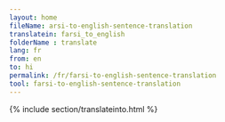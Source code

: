 ```yaml
---
layout: home
fileName: arsi-to-english-sentence-translation
translatein: farsi_to_english
folderName : translate
lang: fr
from: en
to: hi
permalink: /fr/farsi-to-english-sentence-translation
tool: farsi-to-english-sentence-translation
---
```

{% include section/translateinto.html %}